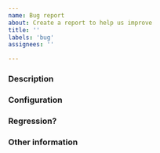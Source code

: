 ```yaml
---
name: Bug report
about: Create a report to help us improve
title: ''
labels: 'bug'
assignees: ''

---
```


<!--This is just a template - feel free to delete any and all of it and replace as appropriate.-->

### Description

<!--
* Please share a clear and concise description of the problem.
* Include minimal steps to reproduce the problem if possible. E.g.: the smallest possible code snippet; or a small repo to clone, with steps to run it.
* What behavior are you seeing, and what behavior would you expect?
  -->

### Configuration

<!--
* Is this related to a specific tool?
* What OS and version, and what distro if applicable?
* What is the architecture (x64, x86, ARM, ARM64)?
* Do you know whether it is specific to that configuration?
* Are you running in any particular type of environment? (e.g. Containers, a cloud scenario, app you are trying to target is a different user)
  -->

### Regression?

<!--
* Did this work in a previous build or release - either of the tool or of the .NET runtime being used?
  -->

### Other information

<!--
* Please include any relevant stack traces or error messages. If possible please include text as text rather than images (so it shows up in searches).
* If you have an idea where the problem might lie, let us know that here. Please include any pointers to code, relevant changes, or related issues you know of.
* Do you know of any workarounds?
  -->